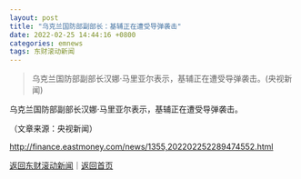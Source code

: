 ```yaml
---
layout: post
title: "乌克兰国防部副部长：基辅正在遭受导弹袭击"
date: 2022-02-25 14:44:16 +0800
categories: emnews
tags: 东财滚动新闻
---
```

> 乌克兰国防部副部长汉娜·马里亚尔表示，基辅正在遭受导弹袭击。(央视新闻)

<p>乌克兰国防部副部长汉娜·马里亚尔表示，基辅正在遭受导弹袭击。</p><p class="em_media">（文章来源：央视新闻）</p>

<http://finance.eastmoney.com/news/1355,202202252289474552.html>

[返回东财滚动新闻](//finews.withounder.com/emnews/)｜[返回首页](//finews.withounder.com/)